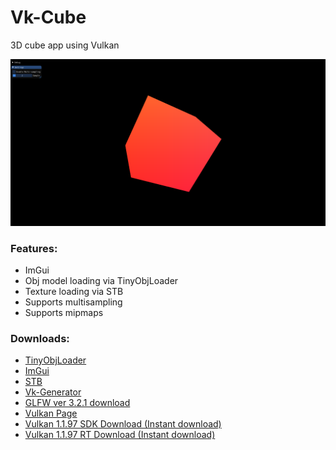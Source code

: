 # Vk-Cube
3D cube app using Vulkan

![Cube](https://github.com/LouisMayor/Vk-Cube/blob/master/screenshots/vk-cube-v1.png)

### Features:
- ImGui
- Obj model loading via TinyObjLoader
- Texture loading via STB
- Supports multisampling
- Supports mipmaps

### Downloads:
- [TinyObjLoader](https://github.com/syoyo/tinyobjloader)
- [ImGui](https://github.com/ocornut/imgui)
- [STB](https://github.com/nothings/stb)
- [Vk-Generator](https://github.com/LouisMayor/Vk-Generator)
- [GLFW ver 3.2.1 download](https://github.com/glfw/glfw/releases/tag/3.2.1)
- [Vulkan Page](https://vulkan.lunarg.com/sdk/home)
- [Vulkan 1.1.97 SDK Download (Instant download)](https://vulkan.lunarg.com/sdk/home#sdk/downloadConfirm/1.1.97.0/windows/VulkanSDK-1.1.97.0-Installer.exe)
- [Vulkan 1.1.97 RT Download (Instant download)](https://vulkan.lunarg.com/sdk/home#sdk/downloadConfirm/1.1.97.0/windows/VulkanRT-1.1.97.0-Installer.exe)
